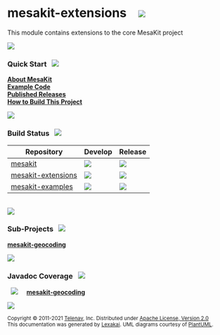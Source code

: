 [//]: # (start-user-text)



[//]: # (end-user-text)

# mesakit-extensions &nbsp;&nbsp; <img src="https://telenav.github.io/telenav-assets/images/icons/math-32.png" srcset="https://telenav.github.io/telenav-assets/images/icons/math-32-2x.png 2x"/>

This module contains extensions to the core MesaKit project 

<img src="https://telenav.github.io/telenav-assets/images/separators/horizontal-line-512.png" srcset="https://telenav.github.io/telenav-assets/images/separators/horizontal-line-512-2x.png 2x"/>

[//]: # (start-user-text)

### Quick Start <a name = "quick-start"></a>&nbsp; <img src="https://telenav.github.io/telenav-assets/images/icons/rocket-32.png" srcset="https://telenav.github.io/telenav-assets/images/icons/rocket-32-2x.png 2x"/>

[**About MesaKit**](#about)  
[**Example Code**](https://github.com/Telenav/mesakit-examples)  
[**Published Releases**](https://repo1.maven.org/maven2/com/telenav/mesakit/)  
[**How to Build This Project**](https://github.com/Telenav/telenav-build/blob/release/0.9.17/documentation/building.md) <!-- [cactus.replacement-branch-name] -->

<img src="https://telenav.github.io/telenav-assets/images/separators/horizontal-line-128.png" srcset="https://telenav.github.io/telenav-assets/images/separators/horizontal-line-128-2x.png 2x"/>

### Build Status <a name = "quick-start"></a>&nbsp; <img src="https://telenav.github.io/telenav-assets/images/icons/gears-32.png" srcset="https://telenav.github.io/telenav-assets/images/icons/gears-32-2x.png 2x"/>

| Repository                                                                  | Develop                                                                                                  | Release                                                                                                  |
|-----------------------------------------------------------------------------|----------------------------------------------------------------------------------------------------------|----------------------------------------------------------------------------------------------------------|
| [mesakit](https://github.com/Telenav/mesakit/actions)                       | <img src="https://github.com/Telenav/mesakit/actions/workflows/build-develop.yml/badge.svg"/>            | <img src="https://github.com/Telenav/mesakit/actions/workflows/build-release.yml/badge.svg"/>            |
| [mesakit-extensions](https://github.com/Telenav/mesakit-extensions/actions) | <img src="https://github.com/Telenav/mesakit-extensions/actions/workflows/build-develop.yml/badge.svg"/> | <img src="https://github.com/Telenav/mesakit-extensions/actions/workflows/build-release.yml/badge.svg"/> |
| [mesakit-examples](https://github.com/Telenav/mesakit-examples/actions)     | <img src="https://github.com/Telenav/mesakit-examples/actions/workflows/build-develop.yml/badge.svg"/>   | <img src="https://github.com/Telenav/mesakit-examples/actions/workflows/build-release.yml/badge.svg"/>   |

<br/>

<img src="https://telenav.github.io/telenav-assets/images/separators/horizontal-line-128.png" srcset="https://telenav.github.io/telenav-assets/images/separators/horizontal-line-128-2x.png 2x"/>

[//]: # (end-user-text)

### Sub-Projects <a name = "projects"></a> &nbsp; <img src="https://telenav.github.io/telenav-assets/images/icons/diagram-32.png" srcset="https://telenav.github.io/telenav-assets/images/icons/diagram-32-2x.png 2x"/>

[**mesakit-geocoding**](mesakit-geocoding/README.md)  

<img src="https://telenav.github.io/telenav-assets/images/separators/horizontal-line-128.png" srcset="https://telenav.github.io/telenav-assets/images/separators/horizontal-line-128-2x.png 2x"/>

### Javadoc Coverage <a name = "javadoc-coverage"></a> &nbsp; <img src="https://telenav.github.io/telenav-assets/images/icons/bargraph-24.png" srcset="https://telenav.github.io/telenav-assets/images/icons/bargraph-24-2x.png 2x"/>

&nbsp; <img src="https://telenav.github.io/telenav-assets/images/meters/meter-10-96.png" srcset="https://telenav.github.io/telenav-assets/images/meters/meter-10-96-2x.png 2x"/>
 &nbsp; &nbsp; [**mesakit-geocoding**](mesakit-geocoding/README.md)

[//]: # (start-user-text)



[//]: # (end-user-text)

<img src="https://telenav.github.io/telenav-assets/images/separators/horizontal-line-512.png" srcset="https://telenav.github.io/telenav-assets/images/separators/horizontal-line-512-2x.png 2x"/>

<sub>Copyright &#169; 2011-2021 [Telenav](https://telenav.com), Inc. Distributed under [Apache License, Version 2.0](LICENSE)</sub>  
<sub>This documentation was generated by [Lexakai](https://www.lexakai.org). UML diagrams courtesy of [PlantUML](https://plantuml.com).</sub>
